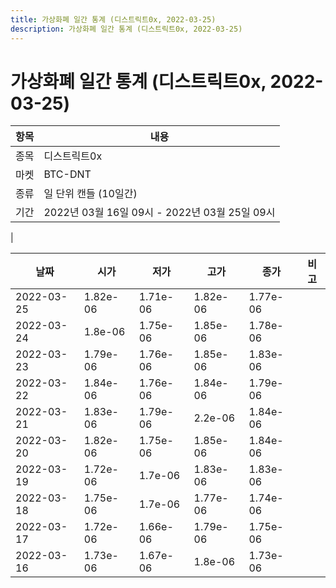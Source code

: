 ```yaml
---
title: 가상화폐 일간 통계 (디스트릭트0x, 2022-03-25)
description: 가상화폐 일간 통계 (디스트릭트0x, 2022-03-25)
---
```


가상화폐 일간 통계 (디스트릭트0x, 2022-03-25)
===

|항목|내용|
|--|--|
|종목|디스트릭트0x|
|마켓|BTC-DNT|
|종류|일 단위 캔들 (10일간)|
|기간|2022년 03월 16일 09시 - 2022년 03월 25일 09시
|

|날짜|시가|저가|고가|종가|비고|
|--|--|--|--|--|--|
|2022-03-25|1.82e-06|1.71e-06|1.82e-06|1.77e-06|    |
|2022-03-24|1.8e-06|1.75e-06|1.85e-06|1.78e-06|    |
|2022-03-23|1.79e-06|1.76e-06|1.85e-06|1.83e-06|    |
|2022-03-22|1.84e-06|1.76e-06|1.84e-06|1.79e-06|    |
|2022-03-21|1.83e-06|1.79e-06|2.2e-06|1.84e-06|    |
|2022-03-20|1.82e-06|1.75e-06|1.85e-06|1.84e-06|    |
|2022-03-19|1.72e-06|1.7e-06|1.83e-06|1.83e-06|    |
|2022-03-18|1.75e-06|1.7e-06|1.77e-06|1.74e-06|    |
|2022-03-17|1.72e-06|1.66e-06|1.79e-06|1.75e-06|    |
|2022-03-16|1.73e-06|1.67e-06|1.8e-06|1.73e-06|    |
